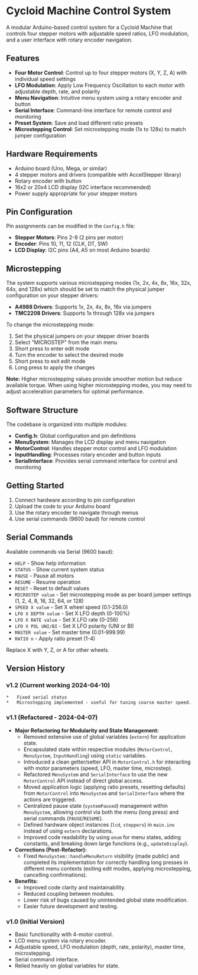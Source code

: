 # Cycloid Machine Control System

A modular Arduino-based control system for a Cycloid Machine that controls four stepper motors with adjustable speed ratios, LFO modulation, and a user interface with rotary encoder navigation.

## Features

- **Four Motor Control**: Control up to four stepper motors (X, Y, Z, A) with individual speed settings
- **LFO Modulation**: Apply Low Frequency Oscillation to each motor with adjustable depth, rate, and polarity
- **Menu Navigation**: Intuitive menu system using a rotary encoder and button
- **Serial Interface**: Command-line interface for remote control and monitoring
- **Preset System**: Save and load different ratio presets
- **Microstepping Control**: Set microstepping mode (1x to 128x) to match jumper configuration

## Hardware Requirements

- Arduino board (Uno, Mega, or similar)
- 4 stepper motors and drivers (compatible with AccelStepper library)
- Rotary encoder with button
- 16x2 or 20x4 LCD display (I2C interface recommended)
- Power supply appropriate for your stepper motors

## Pin Configuration

Pin assignments can be modified in the `Config.h` file:

- **Stepper Motors**: Pins 2-9 (2 pins per motor)
- **Encoder**: Pins 10, 11, 12 (CLK, DT, SW)
- **LCD Display**: I2C pins (A4, A5 on most Arduino boards)

## Microstepping

The system supports various microstepping modes (1x, 2x, 4x, 8x, 16x, 32x, 64x, and 128x) which should be set to match the physical jumper configuration on your stepper drivers:

- **A4988 Drivers**: Supports 1x, 2x, 4x, 8x, 16x via jumpers
- **TMC2208 Drivers**: Supports 1x through 128x via jumpers

To change the microstepping mode:
1. Set the physical jumpers on your stepper driver boards
2. Select "MICROSTEP" from the main menu
3. Short press to enter edit mode
4. Turn the encoder to select the desired mode
5. Short press to exit edit mode
6. Long press to apply the changes

**Note:** Higher microstepping values provide smoother motion but reduce available torque. When using higher microstepping modes, you may need to adjust acceleration parameters for optimal performance.

## Software Structure

The codebase is organized into multiple modules:

- **Config.h**: Global configuration and pin definitions
- **MenuSystem**: Manages the LCD display and menu navigation
- **MotorControl**: Handles stepper motor control and LFO modulation
- **InputHandling**: Processes rotary encoder and button inputs
- **SerialInterface**: Provides serial command interface for control and monitoring

## Getting Started

1. Connect hardware according to pin configuration
2. Upload the code to your Arduino board
3. Use the rotary encoder to navigate through menus
4. Use serial commands (9600 baud) for remote control

## Serial Commands

Available commands via Serial (9600 baud):

- `HELP` - Show help information
- `STATUS` - Show current system status
- `PAUSE` - Pause all motors
- `RESUME` - Resume operation
- `RESET` - Reset to default values
- `MICROSTEP value` - Set microstepping mode as per board jumper settings (1, 2, 4, 8, 16, 32, 64, or 128)
- `SPEED X value` - Set X wheel speed (0.1-256.0)
- `LFO X DEPTH value` - Set X LFO depth (0-100%)
- `LFO X RATE value` - Set X LFO rate (0-256)
- `LFO X POL UNI/BI` - Set X LFO polarity (UNI or BI)
- `MASTER value` - Set master time (0.01-999.99)
- `RATIO n` - Apply ratio preset (1-4)

Replace X with Y, Z, or A for other wheels.

## Version History

### v1.2 (Current working 2024-04-10)
    *   Fixed serial status
    *   Microstepping implemented - useful for tuning coarse master speed.

### v1.1 (Refactored - 2024-04-07)

*   **Major Refactoring for Modularity and State Management:**
    *   Removed extensive use of global variables (`extern`) for application state.
    *   Encapsulated state within respective modules (`MotorControl`, `MenuSystem`, `InputHandling`) using `static` variables.
    *   Introduced a clean getter/setter API in `MotorControl.h` for interacting with motor parameters (speed, LFO, master time, microstep).
    *   Refactored `MenuSystem` and `SerialInterface` to use the new `MotorControl` API instead of direct global access.
    *   Moved application logic (applying ratio presets, resetting defaults) from `MotorControl` into `MenuSystem` and `SerialInterface` where the actions are triggered.
    *   Centralized pause state (`systemPaused`) management within `MenuSystem`, allowing control via both the menu (long press) and serial commands (`PAUSE`/`RESUME`).
    *   Defined hardware object instances (`lcd`, `steppers`) in `main.ino` instead of using `extern` declarations.
    *   Improved code readability by using `enum` for menu states, adding constants, and breaking down large functions (e.g., `updateDisplay`).
*   **Corrections (Post-Refactor):**
    *   Fixed `MenuSystem::handleMenuReturn` visibility (made public) and completed its implementation for correctly handling long presses in different menu contexts (exiting edit modes, applying microstepping, cancelling confirmations). 
*   **Benefits:**
    *   Improved code clarity and maintainability.
    *   Reduced coupling between modules.
    *   Lower risk of bugs caused by unintended global state modification.
    *   Easier future development and testing.

### v1.0 (Initial Version)

*   Basic functionality with 4-motor control.
*   LCD menu system via rotary encoder.
*   Adjustable speed, LFO modulation (depth, rate, polarity), master time, microstepping.
*   Serial command interface.
*   Relied heavily on global variables for state. 